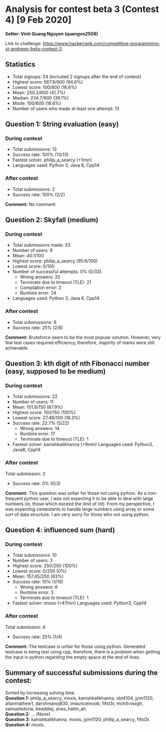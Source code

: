 # Analysis for contest beta 3 (Contest 4) [9 Feb 2020]

**Setter: Vinh Quang Nguyen (quangvn2508)**

Link to challenge: https://www.hackerrank.com/competitive-programming-st-andrews-beta-contest-3

## Statistics

* Total signups: 24 (included 2 signups after the end of contest)
* Highest score: 567.9/600 (94.6%)
* Lowest score: 100/600 (16.6%)
* Mean: 250.2/600 (41.7%)
* Median: 234.7/600 (39.1%)
* Mode: 100/600 (16.6%)
* Number of users who made at least one attempt: 13

## Question 1: String evaluation (easy)

### During contest
* Total submissions: 13
* Success rate: 100% (13/13)
* Fastest solver: philip\_a\_searcy (+1min)
* Languages used: Python 3, Java 8, Cpp14

### After contest
* Total submissions: 2
* Success rate: 100% (2/2)

**Comment:** No comment.

## Question 2: Skyfall (medium)

### During contest
* Total submissions made: 33
* Number of users: 9
* Mean: 40.1/100
* Highest score: philip\_a\_searcy (95.6/100)
* Lowest score: 0/100
* Number of successful attempts: 0% (0/33).
    * Wrong answers: 25
    * Terminate due to timeout (TLE): 21
    * Compilation error: 2
    * Runtime error: 24
* Languages used: Python 3, Java 8, Cpp14

### After contest
* Total submussions: 8
* Success rate: 25% (2/8)

**Comment:** Bruteforce seem to be the most popular solution. However, very few test cases required efficiency, therefore, majority of marks were still achievable.

## Question 3: kth digit of nth Fibonacci number (easy, supposed to be medium)

### During contest
* Total submissions: 22
* Number of users: 11
* Mean: 101.8/150 (67.9%)
* Highest score: 150/150 (100%)
* Lowest score: 27.49/100 (18.3%)
* Success rate: 22.7% (5/22)
	* Wrong answers: 14 
	* Runtime error: 17
	* Terminate due to timeout (TLE): 1
* Fastest solver: kanishkalikhanna (+9min)
Languages used: Python3, Java8, Cpp14

### After contest
Total submission: 3
* Success rate: 0% (0/3)

**Comment:** This question was unfair for those not using python. As a non-frequent python user, I was not expecting it to be able to deal with large numbers (ie, those which exceed the limit of int). From my perspective, I was expecting contestants to handle large numbers using array or some sort of data structure. I am very sorry for those who not using python.

## Question 4: influenced sum (hard)

### During contest
* Total submissions: 10
* Number of users: 3
* Highest score: 250/250 (100%)
* Lowest score: 0/250 (0%)
* Mean: 157.45/250 (63%)
* Success rate: 10% (1/10)
	* Wrong answers: 6
	* Runtime error: 3
	* Terminate due to timeout (TLE): 1
* Fastest solver: moxis (+47min)
Languages used: Python3, Cpp14

### After contest
Total submission: 4
* Success rate: 25% (1/4)

**Comment:** The testcase is unfair for those using python. Generated testcase is being test using cpp, therefore, there is a problem when getting the input in python regarding the empty space at the end of lines.

## Summary of successful submissions during the contest:
Sorted by increasing solving time. <br>
**Question 1:** philip\_a\_searcy, moxis, kanishkalikhanna, sbt4104, jyim1120, allanmathew1, darshmanoj830, imauriceinoob, fifst3r, mohitvwagh, samueledoria, beaddiej, anas_halim_ah. <br>
**Question 2:** ... (None) <br>
**Question 3:** kanishkalikhanna, moxis, jyim1120, philip\_a\_searcy, fifst3r. <br>
**Question 4:** moxis. <br>